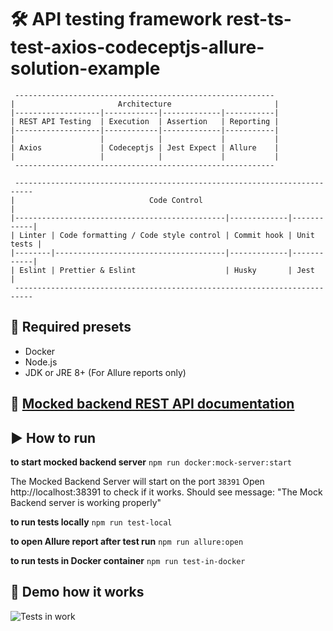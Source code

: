 # 🛠️ API testing framework rest-ts-test-axios-codeceptjs-allure-solution-example


```
 ----------------------------------------------------------
|                       Architecture                       |
|-------------------|------------|-------------|-----------|
| REST API Testing  | Execution  | Assertion   | Reporting |
|-------------------|------------|-------------|-----------|
|                   |            |             |           |
| Axios             | Codeceptjs | Jest Expect | Allure    |
|                   |            |             |           |
 ----------------------------------------------------------

 --------------------------------------------------------------------------
|                              Code Control                                |
|-----------------------------------------------|-------------|------------|
| Linter | Code formatting / Code style control | Commit hook | Unit tests |
|--------|--------------------------------------|-------------|------------|
| Eslint | Prettier & Eslint                    | Husky       | Jest       |
 --------------------------------------------------------------------------

```

## 🧰 Required presets
* Docker
* Node.js
* JDK or JRE 8+ (For Allure reports only)

## 📜 [Mocked backend REST API documentation](mock-back-end-server/rest-api-docs/README.md)

## ▶️ How to run

**to start mocked backend server**
```npm run docker:mock-server:start```

The Mocked Backend Server will start on the port `38391`
Open http://localhost:38391 to check if it works. Should see message: "The Mock Backend server is working properly"


**to run tests locally**
```npm run test-local```

**to open Allure report after test run**
```npm run allure:open```

**to run tests in Docker container**
```npm run test-in-docker```

## 🎥 Demo how it works
![ Tests in work](testsInWork.gif)
